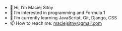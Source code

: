 - 👋 Hi, I’m Maciej Sitny
- 👀 I’m interested in programming and Formula 1
- 🌱 I’m currently learning JavaScript, Git, Django, CSS
- 📫 How to reach me: maciejsitny@gmail.com

<!---
Maciej-Sitny/Maciej-Sitny is a ✨ special ✨ repository because its `README.md` (this file) appears on your GitHub profile.
You can click the Preview link to take a look at your changes.
--->
